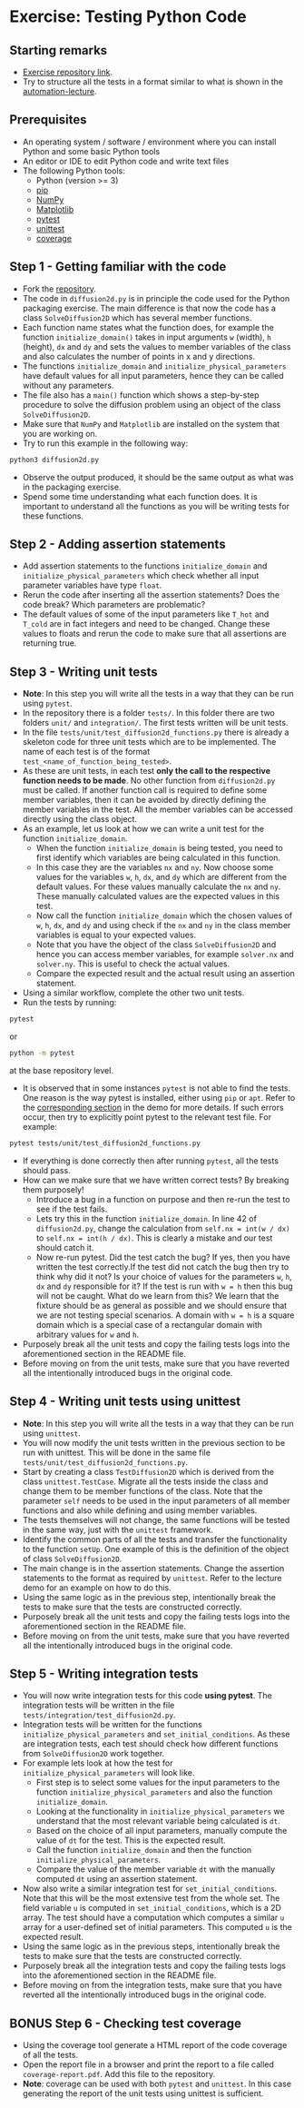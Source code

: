 # Exercise: Testing Python Code

## Starting remarks

- [Exercise repository link](https://github.com/RSE-102/diffusion2D-testing-exercise).
- Try to structure all the tests in a format similar to what is shown in the [automation-lecture](https://github.com/RSE-102/automation-lecture).

## Prerequisites

- An operating system / software / environment where you can install Python and some basic Python tools
- An editor or IDE to edit Python code and write text files
- The following Python tools:
    - Python (version >= 3)
    - [pip](https://pypi.org/project/pip/)
    - [NumPy](https://numpy.org/)
    - [Matplotlib](https://matplotlib.org/)
    - [pytest](https://docs.pytest.org/en/6.2.x/getting-started.html#install-pytest)
    - [unittest](https://docs.python.org/3/library/unittest.html#module-unittest)
    - [coverage](https://coverage.readthedocs.io/en/6.2/#quick-start)

## Step 1 - Getting familiar with the code

- Fork the [repository](https://github.com/RSE-102/diffusion2D-testing-exercise).
- The code in `diffusion2d.py` is in principle the code used for the Python packaging exercise. The main difference is that now the code has a class `SolveDiffusion2D` which has several member functions.
- Each function name states what the function does, for example the function `initialize_domain()` takes in input arguments `w` (width), `h` (height), `dx` and `dy` and sets the values to member variables of the class and also calculates the number of points in x and y directions.
- The functions `initialize_domain` and `initialize_physical_parameters` have default values for all input parameters, hence they can be called without any parameters.
- The file also has a `main()` function which shows a step-by-step procedure to solve the diffusion problem using an object of the class `SolveDiffusion2D`.
- Make sure that `NumPy` and `Matplotlib` are installed on the system that you are working on.
- Try to run this example in the following way:

```python
python3 diffusion2d.py
```

- Observe the output produced, it should be the same output as what was in the packaging exercise.
- Spend some time understanding what each function does. It is important to understand all the functions as you will be writing tests for these functions.

## Step 2 - Adding assertion statements

- Add assertion statements to the functions `initialize_domain` and `initialize_physical_parameters` which check whether all input parameter variables have type `float`.
- Rerun the code after inserting all the assertion statements? Does the code break? Which parameters are problematic?
- The default values of some of the input parameters like `T_hot` and `T_cold` are in fact integers and need to be changed. Change these values to floats and rerun the code to make sure that all assertions are returning true.

## Step 3 - Writing unit tests

- **Note**: In this step you will write all the tests in a way that they can be run using `pytest`.
- In the repository there is a folder `tests/`. In this folder there are two folders `unit/` and `integration/`. The first tests written will be unit tests.
- In the file `tests/unit/test_diffusion2d_functions.py` there is already a skeleton code for three unit tests which are to be implemented. The name of each test is of the format `test_<name_of_function_being_tested>`.
- As these are unit tests, in each test **only the call to the respective function needs to be made**. No other function from `diffusion2d.py` must be called. If another function call is required to define some member variables, then it can be avoided by directly defining the member variables in the test. All the member variables can be accessed directly using the class object.
- As an example, let us look at how we can write a unit test for the function `initialize_domain`.
    - When the function `initialize_domain` is being tested, you need to first identify which variables are being calculated in this function.
    - In this case they are the variables `nx` and `ny`. Now choose some values for the variables `w`, `h`, `dx`, and `dy` which are different from the default values. For these values manually calculate the `nx` and `ny`. These manually calculated values are the expected values in this test.
    - Now call the function `initialize_domain` which the chosen values of `w`, `h`, `dx`, and `dy` and using check if the `nx` and `ny` in the class member variables is equal to your expected values.
    - Note that you have the object of the class `SolveDiffusion2D` and hence you can access member variables, for example `solver.nx` and `solver.ny`. This is useful to check the actual values.
    - Compare the expected result and the actual result using an assertion statement.
- Using a similar workflow, complete the other two unit tests.
- Run the tests by running:

```bash
pytest
```

or

```bash
python -m pytest
```

at the base repository level.

- It is observed that in some instances `pytest` is not able to find the tests. One reason is the way pytest is installed, either using `pip` or `apt`. Refer to the [corresponding section](https://github.com/RSE-102/Lecture-Material/blob/main/04_testing/python_testing_demo.md#pytest) in the demo for more details. If such errors occur, then try to explicitly point pytest to the relevant test file. For example:

```bash
pytest tests/unit/test_diffusion2d_functions.py
```

- If everything is done correctly then after running `pytest`, all the tests should pass.
- How can we make sure that we have written correct tests? By breaking them purposely!
    - Introduce a bug in a function on purpose and then re-run the test to see if the test fails.
    - Lets try this in the function `initialize_domain`. In line 42 of `diffusion2d.py`, change the calculation from `self.nx = int(w / dx)` to `self.nx = int(h / dx)`. This is clearly a mistake and our test should catch it.
    - Now re-run pytest. Did the test catch the bug? If yes, then you have written the test correctly.If the test did not catch the bug then try to think why did it not? Is your choice of values for the parameters `w`, `h`, `dx` and `dy` responsible for it? If the test is run with `w = h` then this bug will not be caught. What do we learn from this? We learn that the fixture should be as general as possible and we should ensure that we are not testing special scenarios. A domain with `w = h` is a square domain which is a special case of a rectangular domain with arbitrary values for `w` and `h`.
- Purposely break all the unit tests and copy the failing tests logs into the aforementioned section in the README file.
- Before moving on from the unit tests, make sure that you have reverted all the intentionally introduced bugs in the original code.

## Step 4 - Writing unit tests using unittest

- **Note**: In this step you will write all the tests in a way that they can be run using `unittest`.
- You will now modify the unit tests written in the previous section to be run with unittest. This will be done in the same file `tests/unit/test_diffusion2d_functions.py`.
- Start by creating a class `TestDiffusion2D` which is derived from the class `unittest.TestCase`. Migrate all the tests inside the class and change them to be member functions of the class. Note that the parameter `self` needs to be used in the input parameters of all member functions and also while defining and using member variables.
- The tests themselves will not change, the same functions will be tested in the same way, just with the `unittest` framework.
- Identify the common parts of all the tests and transfer the functionality to the function `setUp`. One example of this is the definition of the object of class `SolveDiffusion2D`.
- The main change is in the assertion statements. Change the assertion statements to the format as required by `unittest`. Refer to the lecture demo for an example on how to do this.
- Using the same logic as in the previous step, intentionally break the tests to make sure that the tests are constructed correctly.
- Purposely break all the unit tests and copy the failing tests logs into the aforementioned section in the README file.
- Before moving on from the unit tests, make sure that you have reverted all the intentionally introduced bugs in the original code.

## Step 5 - Writing integration tests

- You will now write integration tests for this code **using pytest**. The integration tests will be written in the file `tests/integration/test_diffusion2d.py`.
- Integration tests will be written for the functions `initialize_physical_parameters` and `set_initial_conditions`. As these are integration tests, each test should check how different functions from `SolveDiffusion2D` work together.
- For example lets look at how the test for `initialize_physical_parameters` will look like.
    - First step is to select some values for the input parameters to the function `initialize_physical_parameters` and also the function `initialize_domain`.
    - Looking at the functionality in `initialize_physical_parameters` we understand that the most relevant variable being calculated is `dt`.
    - Based on the choice of all input parameters, manually compute the value of `dt` for the test. This is the expected result.
    - Call the function `initialize_domain` and then the function `initialize_physical_parameters`.
    - Compare the value of the member variable `dt` with the manually computed `dt` using an assertion statement.
- Now also write a similar integration test for `set_initial_conditions`. Note that this will be the most extensive test from the whole set. The field variable `u` is computed in `set_initial_conditions`, which is a 2D array. The test should have a computation which computes a similar `u` array for a user-defined set of initial parameters. This computed `u` is the expected result.
- Using the same logic as in the previous steps, intentionally break the tests to make sure that the tests are constructed correctly.
- Purposely break all the integration tests and copy the failing tests logs into the aforementioned section in the README file.
- Before moving on from the integration tests, make sure that you have reverted all the intentionally introduced bugs in the original code.

## BONUS Step 6 - Checking test coverage

- Using the coverage tool generate a HTML report of the code coverage of all the tests.
- Open the report file in a browser and print the report to a file called `coverage-report.pdf`. Add this file to the repository.
- **Note**: coverage can be used with both `pytest` and `unittest`. In this case generating the report of the unit tests using unittest is sufficient.
